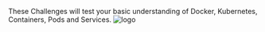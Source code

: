 These Challenges will test your basic understanding of Docker, Kubernetes, Containers, Pods and Services.
![logo](https://reginajeffers.files.wordpress.com/2018/09/congratulations4.gif?w=640)